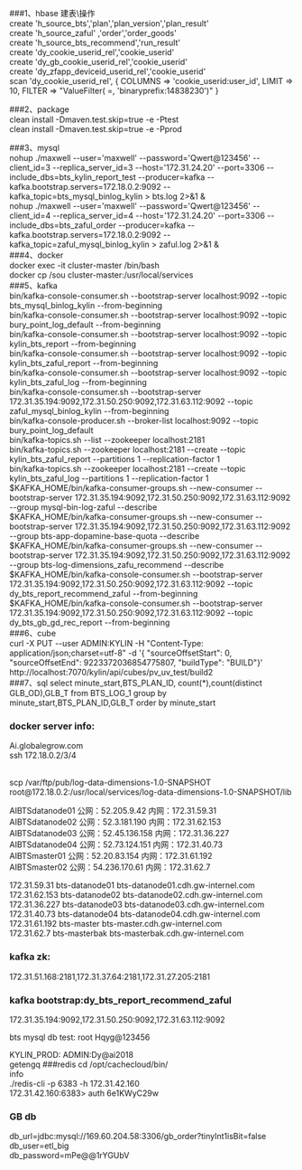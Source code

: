 ###1、hbase 建表\操作<br>
	create 'h_source_bts','plan','plan_version','plan_result'<br>
	create 'h_source_zaful' ,'order','order_goods' <br>
	create 'h_source_bts_recommend','run_result'<br> 
	create 'dy_cookie_userid_rel','cookie_userid'<br> 
	create 'dy_gb_cookie_userid_rel','cookie_userid'<br> 
	create 'dy_zfapp_deviceid_userid_rel','cookie_userid'<br> 
	scan 'dy_cookie_userid_rel', { COLUMNS => 'cookie_userid:user_id', LIMIT => 10, FILTER => "ValueFilter( =, 'binaryprefix:14838230')" }<br>
	
###2、package<br>
    clean install -Dmaven.test.skip=true -e -Ptest<br>
    clean install -Dmaven.test.skip=true -e -Pprod<br>
    
###3、mysql<br>
  nohup ./maxwell --user='maxwell' --password='Qwert@123456' --client_id=3 --replica_server_id=3 --host='172.31.24.20' --port=3306 --include_dbs=bts_kylin_report_test   --producer=kafka --kafka.bootstrap.servers=172.18.0.2:9092 --kafka_topic=bts_mysql_binlog_kylin > bts.log 2>&1 & <br>
  nohup ./maxwell --user='maxwell' --password='Qwert@123456' --client_id=4 --replica_server_id=4 --host='172.31.24.20' --port=3306 --include_dbs=bts_zaful_order   --producer=kafka --kafka.bootstrap.servers=172.18.0.2:9092 --kafka_topic=zaful_mysql_binlog_kylin > zaful.log 2>&1 & <br>
###4、docker<br>
    docker exec -it cluster-master /bin/bash <br>
    docker cp /sou cluster-master:/usr/local/services <br>
###5、kafka<br>
    bin/kafka-console-consumer.sh --bootstrap-server localhost:9092 --topic bts_mysql_binlog_kylin --from-beginning <br>
    bin/kafka-console-consumer.sh --bootstrap-server localhost:9092 --topic bury_point_log_default --from-beginning <br>
    bin/kafka-console-consumer.sh --bootstrap-server localhost:9092 --topic kylin_bts_report --from-beginning <br>
    bin/kafka-console-consumer.sh --bootstrap-server localhost:9092 --topic kylin_bts_zaful_report --from-beginning <br>
    bin/kafka-console-consumer.sh --bootstrap-server localhost:9092 --topic kylin_bts_zaful_log --from-beginning <br>
    bin/kafka-console-consumer.sh --bootstrap-server 172.31.35.194:9092,172.31.50.250:9092,172.31.63.112:9092 --topic zaful_mysql_binlog_kylin --from-beginning <br>
    bin/kafka-console-producer.sh --broker-list localhost:9092 --topic bury_point_log_default <br>
    bin/kafka-topics.sh --list --zookeeper localhost:2181 <br>
    bin/kafka-topics.sh --zookeeper localhost:2181 --create --topic kylin_bts_zaful_report --partitions 1 --replication-factor 1 <br>
    bin/kafka-topics.sh --zookeeper localhost:2181 --create --topic kylin_bts_zaful_log --partitions 1 --replication-factor 1 <br>
    $KAFKA_HOME/bin/kafka-consumer-groups.sh --new-consumer --bootstrap-server 172.31.35.194:9092,172.31.50.250:9092,172.31.63.112:9092 --group mysql-bin-log-zaful --describe<br>
    $KAFKA_HOME/bin/kafka-consumer-groups.sh --new-consumer --bootstrap-server 172.31.35.194:9092,172.31.50.250:9092,172.31.63.112:9092 --group bts-app-dopamine-base-quota --describe<br>
    $KAFKA_HOME/bin/kafka-consumer-groups.sh --new-consumer --bootstrap-server 172.31.35.194:9092,172.31.50.250:9092,172.31.63.112:9092 --group bts-log-dimensions_zafu_recommend --describe<br>
    $KAFKA_HOME/bin/kafka-console-consumer.sh --bootstrap-server 172.31.35.194:9092,172.31.50.250:9092,172.31.63.112:9092 --topic dy_bts_report_recommend_zaful --from-beginning<br>
    $KAFKA_HOME/bin/kafka-console-consumer.sh --bootstrap-server 172.31.35.194:9092,172.31.50.250:9092,172.31.63.112:9092 --topic dy_bts_gb_gd_rec_report --from-beginning<br>
###6、cube <br>
curl -X PUT --user ADMIN:KYLIN -H "Content-Type: application/json;charset=utf-8" -d '{ "sourceOffsetStart": 0, "sourceOffsetEnd": 9223372036854775807, "buildType": "BUILD"}' http://localhost:7070/kylin/api/cubes/pv_uv_test/build2 <br>
###7、sql
select minute_start,BTS_PLAN_ID, count(*),count(distinct GLB_OD),GLB_T from BTS_LOG_1 group by minute_start,BTS_PLAN_ID,GLB_T order by minute_start <br>


### docker server info:<br>
Ai.globalegrow.com <br>
ssh 172.18.0.2/3/4 

<br>
scp /var/ftp/pub/log-data-dimensions-1.0-SNAPSHOT root@172.18.0.2:/usr/local/services/log-data-dimensions-1.0-SNAPSHOT/lib <br>

AIBTSdatanode01     公网：52.205.9.42                   内网：172.31.59.31 <br>
AIBTSdatanode02     公网：52.3.181.190                 内网：172.31.62.153  <br>
AIBTSdatanode03     公网：52.45.136.158               内网：172.31.36.227 <br>
AIBTSdatanode04     公网：52.73.124.151               内网：172.31.40.73 <br>
AIBTSmaster01         公网：52.20.83.154                 内网：172.31.61.192 <br>
AIBTSmaster02         公网：54.236.170.61               内网：172.31.62.7 <br>

172.31.59.31  bts-datanode01 bts-datanode01.cdh.gw-internel.com <br>
172.31.62.153 bts-datanode02 bts-datanode02.cdh.gw-internel.com <br>
172.31.36.227 bts-datanode03 bts-datanode03.cdh.gw-internel.com <br>
172.31.40.73  bts-datanode04 bts-datanode04.cdh.gw-internel.com <br>
172.31.61.192 bts-master     bts-master.cdh.gw-internel.com <br>
172.31.62.7   bts-masterbak  bts-masterbak.cdh.gw-internel.com <br>

### kafka zk:
172.31.51.168:2181,172.31.37.64:2181,172.31.27.205:2181 <br>
### kafka bootstrap:dy_bts_report_recommend_zaful
172.31.35.194:9092,172.31.50.250:9092,172.31.63.112:9092 <br>

bts mysql db test: root Hqyg@123456 <br>

KYLIN_PROD: ADMIN:Dy@ai2018<br>
getengq
###redis
cd /opt/cachecloud/bin/ <br>info<br>
./redis-cli -p 6383 -h 172.31.42.160<br>
172.31.42.160:6383> auth 6e1KWyC29w<br>

### GB db
db_url=jdbc:mysql://169.60.204.58:3306/gb_order?tinyInt1isBit=false<br>
db_user=etl_big<br>
db_password=mPe@@1rYGUbV<br>
